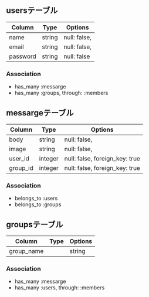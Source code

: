 ## usersテーブル

|Column|Type|Options|
|------|----|-------|
|name|string|null: false,|
|email|string|null: false,|
|password|string|null: false|

### Association
- has_many  :messarge
- has_many  :groups, through: :members

## messargeテーブル

|Column|Type|Options|
|------|----|-------|
|body|string|null: false,|
|image|string|null: false,|
|user_id|integer|null: false, foreign_key: true|
|group_id|integer|null: false, foreign_key: true|

### Association
- belongs_to :users
- belongs_to :groups

## groupsテーブル

|Column|Type|Options|
|------|----|-------|
|group_name||string|null: false|

### Association
- has_many   :messarge
- has_many   :users, through: :members
